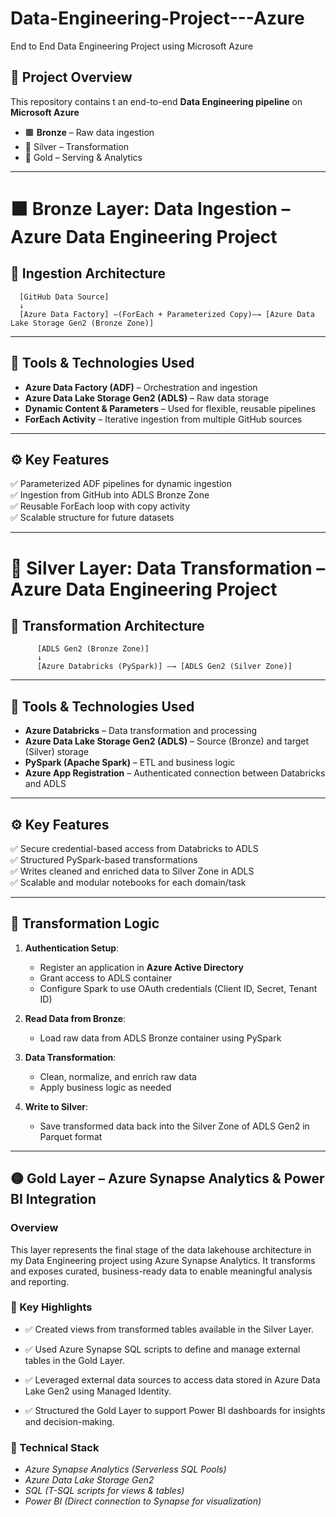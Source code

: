 # Data-Engineering-Project---Azure
End to End Data Engineering Project using Microsoft Azure



## 📘 Project Overview

This repository contains t an end-to-end **Data Engineering pipeline** on **Microsoft Azure**

- 🟫 **Bronze** – Raw data ingestion
- 🥈 Silver – Transformation
- 🥇 Gold – Serving & Analytics

---

# 🟫 Bronze Layer: Data Ingestion – Azure Data Engineering Project

## 🧱 Ingestion Architecture

      [GitHub Data Source]
      ↓
      [Azure Data Factory] —(ForEach + Parameterized Copy)—→ [Azure Data Lake Storage Gen2 (Bronze Zone)]


---

## 🔧 Tools & Technologies Used

- **Azure Data Factory (ADF)** – Orchestration and ingestion
- **Azure Data Lake Storage Gen2 (ADLS)** – Raw data storage
- **Dynamic Content & Parameters** – Used for flexible, reusable pipelines
- **ForEach Activity** – Iterative ingestion from multiple GitHub sources

---

## ⚙️ Key Features

✅ Parameterized ADF pipelines for dynamic ingestion  
✅ Ingestion from GitHub into ADLS Bronze Zone  
✅ Reusable ForEach loop with copy activity  
✅ Scalable structure for future datasets  

---


# 🥈 Silver Layer: Data Transformation – Azure Data Engineering Project

## 🧱 Transformation Architecture
          [ADLS Gen2 (Bronze Zone)]
          ↓
          [Azure Databricks (PySpark)] —→ [ADLS Gen2 (Silver Zone)]

---

## 🔧 Tools & Technologies Used

- **Azure Databricks** – Data transformation and processing
- **Azure Data Lake Storage Gen2 (ADLS)** – Source (Bronze) and target (Silver) storage
- **PySpark (Apache Spark)** – ETL and business logic
- **Azure App Registration** – Authenticated connection between Databricks and ADLS

---

## ⚙️ Key Features

✅ Secure credential-based access from Databricks to ADLS  
✅ Structured PySpark-based transformations  
✅ Writes cleaned and enriched data to Silver Zone in ADLS  
✅ Scalable and modular notebooks for each domain/task  

---

## 🚀 Transformation Logic

1. **Authentication Setup**:
   - Register an application in **Azure Active Directory**
   - Grant access to ADLS container
   - Configure Spark to use OAuth credentials (Client ID, Secret, Tenant ID)

2. **Read Data from Bronze**:
   - Load raw data from ADLS Bronze container using PySpark

3. **Data Transformation**:
   - Clean, normalize, and enrich raw data
   - Apply business logic as needed

4. **Write to Silver**:
   - Save transformed data back into the Silver Zone of ADLS Gen2 in Parquet format

---

## 🟡 Gold Layer – Azure Synapse Analytics & Power BI Integration

### Overview
This layer represents the final stage of the data lakehouse architecture in my Data Engineering project using Azure Synapse Analytics. 
It transforms and exposes curated, business-ready data to enable meaningful analysis and reporting.

### 📌 Key Highlights

 - ✅ Created views from transformed tables available in the Silver Layer.

 - ✅ Used Azure Synapse SQL scripts to define and manage external tables in the Gold Layer.

 - ✅ Leveraged external data sources to access data stored in Azure Data Lake Gen2 using Managed Identity.

 - ✅ Structured the Gold Layer to support Power BI dashboards for insights and decision-making.

### 🔧 Technical Stack

 - *Azure Synapse Analytics (Serverless SQL Pools)*
 - *Azure Data Lake Storage Gen2*
 - *SQL (T-SQL scripts for views & tables)*
 - *Power BI (Direct connection to Synapse for visualization)*




